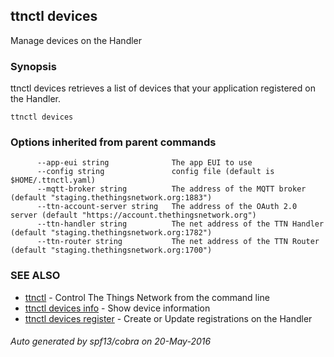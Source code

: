 ## ttnctl devices

Manage devices on the Handler

### Synopsis


ttnctl devices retrieves a list of devices that your application
registered on the Handler.

```
ttnctl devices
```

### Options inherited from parent commands

```
      --app-eui string              The app EUI to use
      --config string               config file (default is $HOME/.ttnctl.yaml)
      --mqtt-broker string          The address of the MQTT broker (default "staging.thethingsnetwork.org:1883")
      --ttn-account-server string   The address of the OAuth 2.0 server (default "https://account.thethingsnetwork.org")
      --ttn-handler string          The net address of the TTN Handler (default "staging.thethingsnetwork.org:1782")
      --ttn-router string           The net address of the TTN Router (default "staging.thethingsnetwork.org:1700")
```

### SEE ALSO
* [ttnctl](ttnctl)	 - Control The Things Network from the command line
* [ttnctl devices info](ttnctl_devices_info)	 - Show device information
* [ttnctl devices register](ttnctl_devices_register)	 - Create or Update registrations on the Handler

###### Auto generated by spf13/cobra on 20-May-2016
